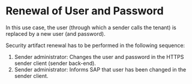 <!-- loioda1eeb1d4cf744e6ab0b230254a23a9e -->

# Renewal of User and Password

In this use case, the user \(through which a sender calls the tenant\) is replaced by a new user \(and password\).

Security artifact renewal has to be performed in the following sequence:

1.  Sender administrator: Changes the user and password in the HTTPS sender client \(sender back-end\).
2.  Sender administrator: Informs SAP that user has been changed in the sender client.

